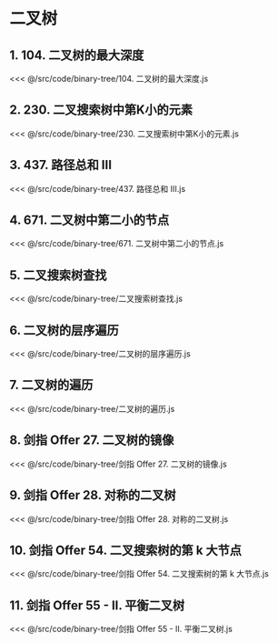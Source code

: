 # 二叉树

## 1. 104. 二叉树的最大深度

<<< @/src/code/binary-tree/104. 二叉树的最大深度.js

## 2. 230. 二叉搜索树中第K小的元素

<<< @/src/code/binary-tree/230. 二叉搜索树中第K小的元素.js

## 3. 437. 路径总和 III

<<< @/src/code/binary-tree/437. 路径总和 III.js

## 4. 671. 二叉树中第二小的节点

<<< @/src/code/binary-tree/671. 二叉树中第二小的节点.js

## 5. 二叉搜索树查找

<<< @/src/code/binary-tree/二叉搜索树查找.js

## 6. 二叉树的层序遍历

<<< @/src/code/binary-tree/二叉树的层序遍历.js

## 7. 二叉树的遍历

<<< @/src/code/binary-tree/二叉树的遍历.js

## 8. 剑指 Offer 27. 二叉树的镜像

<<< @/src/code/binary-tree/剑指 Offer 27. 二叉树的镜像.js

## 9. 剑指 Offer 28. 对称的二叉树

<<< @/src/code/binary-tree/剑指 Offer 28. 对称的二叉树.js

## 10. 剑指 Offer 54. 二叉搜索树的第 k 大节点

<<< @/src/code/binary-tree/剑指 Offer 54. 二叉搜索树的第 k 大节点.js

## 11. 剑指 Offer 55 - II. 平衡二叉树

<<< @/src/code/binary-tree/剑指 Offer 55 - II. 平衡二叉树.js